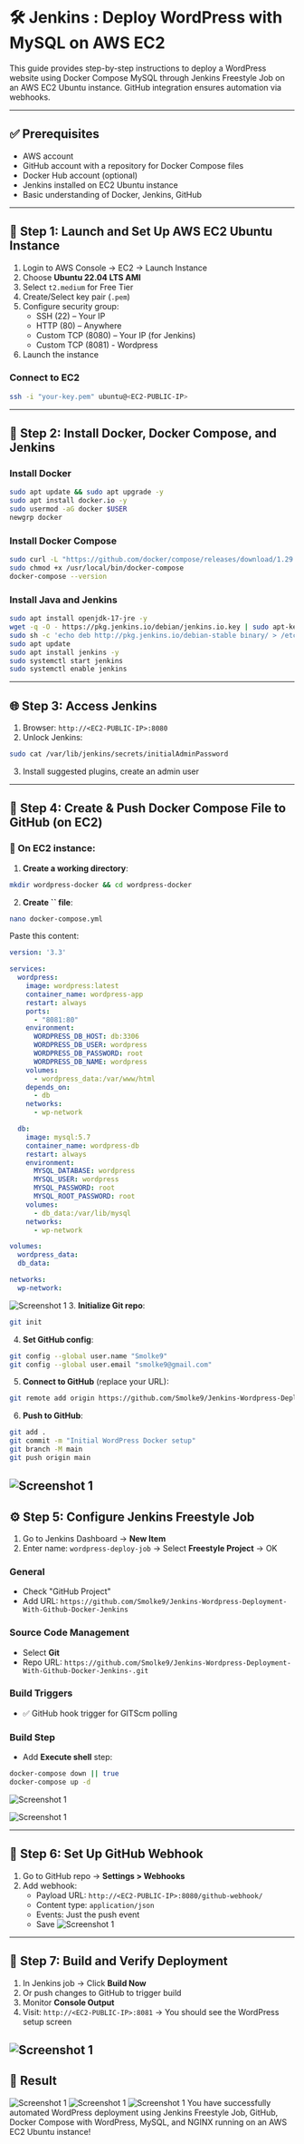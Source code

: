 # 🛠️ Jenkins : Deploy WordPress with MySQL on AWS EC2

This guide provides step-by-step instructions to deploy a WordPress website using Docker Compose MySQL through Jenkins Freestyle Job on an AWS EC2 Ubuntu instance. GitHub integration ensures automation via webhooks.

---

## ✅ Prerequisites

- AWS account
- GitHub account with a repository for Docker Compose files
- Docker Hub account (optional)
- Jenkins installed on EC2 Ubuntu instance
- Basic understanding of Docker, Jenkins, GitHub

---

## 🚀 Step 1: Launch and Set Up AWS EC2 Ubuntu Instance

1. Login to AWS Console → EC2 → Launch Instance
2. Choose **Ubuntu 22.04 LTS AMI**
3. Select `t2.medium` for Free Tier
4. Create/Select key pair (`.pem`)
5. Configure security group:
   - SSH (22) – Your IP
   - HTTP (80) – Anywhere
   - Custom TCP (8080) – Your IP (for Jenkins)
   - Custom TCP (8081) - Wordpress
6. Launch the instance

### Connect to EC2

```bash
ssh -i "your-key.pem" ubuntu@<EC2-PUBLIC-IP>
```

---

## 🐳 Step 2: Install Docker, Docker Compose, and Jenkins

### Install Docker

```bash
sudo apt update && sudo apt upgrade -y
sudo apt install docker.io -y
sudo usermod -aG docker $USER
newgrp docker
```

### Install Docker Compose

```bash
sudo curl -L "https://github.com/docker/compose/releases/download/1.29.2/docker-compose-$(uname -s)-$(uname -m)" -o /usr/local/bin/docker-compose
sudo chmod +x /usr/local/bin/docker-compose
docker-compose --version
```

### Install Java and Jenkins

```bash
sudo apt install openjdk-17-jre -y
wget -q -O - https://pkg.jenkins.io/debian/jenkins.io.key | sudo apt-key add -
sudo sh -c 'echo deb http://pkg.jenkins.io/debian-stable binary/ > /etc/apt/sources.list.d/jenkins.list'
sudo apt update
sudo apt install jenkins -y
sudo systemctl start jenkins
sudo systemctl enable jenkins
```

---

## 🌐 Step 3: Access Jenkins

1. Browser: `http://<EC2-PUBLIC-IP>:8080`
2. Unlock Jenkins:

```bash
sudo cat /var/lib/jenkins/secrets/initialAdminPassword
```

3. Install suggested plugins, create an admin user

---

## 📁 Step 4: Create & Push Docker Compose File to GitHub (on EC2)

### 🔧 On EC2 instance:

1. **Create a working directory**:

```bash
mkdir wordpress-docker && cd wordpress-docker
```

2. **Create **``** file**:

```bash
nano docker-compose.yml
```

Paste this content:

```yaml
version: '3.3'

services:
  wordpress:
    image: wordpress:latest
    container_name: wordpress-app
    restart: always
    ports:
      - "8081:80"
    environment:
      WORDPRESS_DB_HOST: db:3306
      WORDPRESS_DB_USER: wordpress
      WORDPRESS_DB_PASSWORD: root
      WORDPRESS_DB_NAME: wordpress
    volumes:
      - wordpress_data:/var/www/html
    depends_on:
      - db
    networks:
      - wp-network

  db:
    image: mysql:5.7
    container_name: wordpress-db
    restart: always
    environment:
      MYSQL_DATABASE: wordpress
      MYSQL_USER: wordpress
      MYSQL_PASSWORD: root
      MYSQL_ROOT_PASSWORD: root
    volumes:
      - db_data:/var/lib/mysql
    networks:
      - wp-network

volumes:
  wordpress_data:
  db_data:

networks:
  wp-network:

```
![Screenshot 1](Screenshot/1.jpg)
3. **Initialize Git repo**:

```bash
git init
```

4. **Set GitHub config**:

```bash
git config --global user.name "Smolke9"
git config --global user.email "smolke9@gmail.com"
```

5. **Connect to GitHub** (replace your URL):

```bash
git remote add origin https://github.com/Smolke9/Jenkins-Wordpress-Deployment-With-Github-Docker-Jenkins-.git
```

6. **Push to GitHub**:

```bash
git add .
git commit -m "Initial WordPress Docker setup"
git branch -M main
git push origin main
```
![Screenshot 1](Screenshot/2.jpg)
---

## ⚙️ Step 5: Configure Jenkins Freestyle Job

1. Go to Jenkins Dashboard → **New Item**
2. Enter name: `wordpress-deploy-job` → Select **Freestyle Project** → OK

### General

- Check "GitHub Project"
- Add URL: `https://github.com/Smolke9/Jenkins-Wordpress-Deployment-With-Github-Docker-Jenkins`

### Source Code Management

- Select **Git**
- Repo URL: `https://github.com/Smolke9/Jenkins-Wordpress-Deployment-With-Github-Docker-Jenkins-.git`

### Build Triggers

- ✅ GitHub hook trigger for GITScm polling

### Build Step

- Add **Execute shell** step:

```bash
docker-compose down || true
docker-compose up -d
```

![Screenshot 1](Screenshot/4.jpg)

![Screenshot 1](Screenshot/5.jpg)

---

## 🔗 Step 6: Set Up GitHub Webhook

1. Go to GitHub repo → **Settings > Webhooks**
2. Add webhook:
   - Payload URL: `http://<EC2-PUBLIC-IP>:8080/github-webhook/`
   - Content type: `application/json`
   - Events: Just the push event
   - Save
![Screenshot 1](Screenshot/3.jpg)
---

## 🧪 Step 7: Build and Verify Deployment

1. In Jenkins job → Click **Build Now**
2. Or push changes to GitHub to trigger build
3. Monitor **Console Output**
4. Visit: `http://<EC2-PUBLIC-IP>:8081` → You should see the WordPress setup screen

![Screenshot 1](Screenshot/6.jpg)
---

## 🎉 Result
![Screenshot 1](Screenshot/7.jpg)
![Screenshot 1](Screenshot/8.jpg)
![Screenshot 1](Screenshot/9.jpg)
You have successfully automated WordPress deployment using Jenkins Freestyle Job, GitHub, Docker Compose with WordPress, MySQL, and NGINX running on an AWS EC2 Ubuntu instance!

